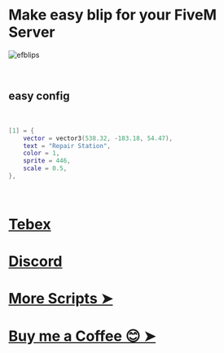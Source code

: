 <h1>Make easy blip for your FiveM Server</h1>


![efblips](https://github.com/blastersuraj/ef-blips/assets/104319683/6ab461e1-c67a-40a5-900a-1a9135342877)


 
<br>
<h2> easy config </h2>
</br>

```lua
[1] = {
    vector = vector3(538.32, -183.18, 54.47), 
    text = "Repair Station", 
    color = 1, 
    sprite = 446, 
    scale = 0.5,
},
```
 </br>


# [Tebex ](https://ef-productions.tebex.io/) <br>
# [Discord  ](https://discord.gg/WbDp5GQ45t) <br>
# [More Scripts ➤](https://github.com/blastersuraj?tab=repositories) <br> 
# [Buy me a Coffee 😊 ➤](https://ef-development.tebex.io/package/5636646) <br>

